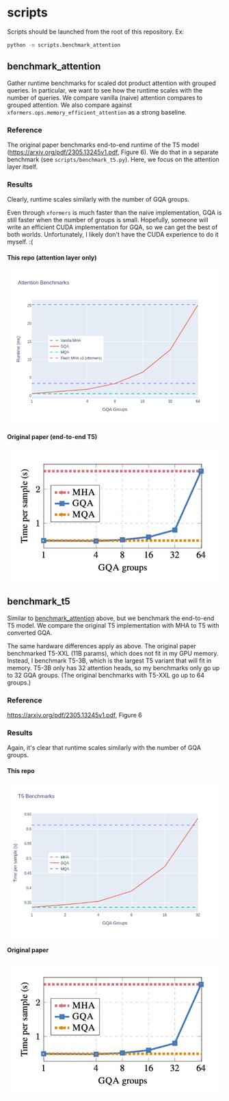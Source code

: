 # scripts

Scripts should be launched from the root of this repository.  Ex:

```bash
python -m scripts.benchmark_attention
```


## benchmark_attention

Gather runtime benchmarks for scaled dot product attention with grouped queries.  In particular, we want to see how the runtime scales with the number of queries.  We compare vanilla (naive) attention compares to grouped attention.  We also compare against `xformers.ops.memory_efficient_attention` as a strong baseline.

### Reference
The original paper benchmarks end-to-end runtime of the T5 model (https://arxiv.org/pdf/2305.13245v1.pdf, Figure 6).  We do that in a separate benchmark (see `scripts/benchmark_t5.py`).  Here, we focus on the attention layer itself.

### Results

Clearly, runtime scales similarly with the number of GQA groups.  

Even through `xformers` is much faster than the naive implementation, GQA is still faster when the number of groups is small.  Hopefully, someone will write an efficient CUDA implementation for GQA, so we can get the best of both worlds.  Unfortunately, I likely don't have the CUDA experience to do it myself. :(

#### This repo (attention layer only)

<img src="../doc/benchmark_attention.png" alt="drawing" width="600"/>

#### Original paper (end-to-end T5)

<img src="../doc/benchmark_t5_original.png" alt="drawing" width="600"/>


## benchmark_t5

Similar to [benchmark_attention](#benchmark_attention) above, but we benchmark the end-to-end T5 model.  We compare the original T5 implementation with MHA to T5 with converted GQA.  

The same hardware differences apply as above.  The original paper benchmarked T5-XXL (11B params), which does not fit in my GPU memory.  Instead, I benchmark T5-3B, which is the largest T5 variant that will fit in memory.  T5-3B only has 32 attention heads, so my benchmarks only go up to 32 GQA groups.  (The original benchmarks with T5-XXL go up to 64 groups.)

### Reference
https://arxiv.org/pdf/2305.13245v1.pdf, Figure 6

### Results

Again, it's clear that runtime scales similarly with the number of GQA groups.

#### This repo

<img src="../doc/benchmark_t5.png" alt="drawing" width="600"/>

#### Original paper

<img src="../doc/benchmark_t5_original.png" alt="drawing" width="600"/>
